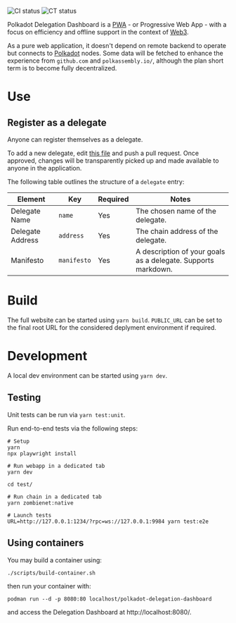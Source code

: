 ![CI status](https://github.com/paritytech/governance-ui/actions/workflows/ci.yml/badge.svg)
![CT status](https://github.com/paritytech/governance-ui/actions/workflows/ct.yml/badge.svg)

Polkadot Delegation Dashboard is a [PWA](https://web.dev/learn/pwa/) - or Progressive Web App - with a focus on efficiency and offline support in the context of [Web3](https://polkadot.network/).

As a pure web application, it doesn't depend on remote backend to operate but connects to [Polkadot](https://polkadot.network/) nodes.
Some data will be fetched to enhance the experience from `github.com` and `polkassembly.io/`, although the plan short term is to become fully decentralized.

# Use

## Register as a delegate

Anyone can register themselves as a delegate.

To add a new delegate, edit [this file](assets/data/polkadot/delegates.json) and push a pull request. Once approved, changes will be transparently picked up and made available to anyone in the application.

The following table outlines the structure of a `delegate` entry:

| Element          | Key          | Required | Notes                                                                                       |
| ---------------- | ------------ | -------- | ------------------------------------------------------------------------------------------- |
| Delegate Name    | `name`       | Yes      | The chosen name of the delegate.                                                            |
| Delegate Address | `address`    | Yes      | The chain address of the delegate.                                                          |
| Manifesto        | `manifesto`  | Yes      | A description of your goals as a delegate. Supports markdown.                               |

# Build

The full website can be started using `yarn build`. `PUBLIC_URL` can be set to the final root URL for the considered deplyment environment if required.

# Development

A local dev environment can be started using `yarn dev`.

## Testing

Unit tests can be run via `yarn test:unit`.

Run end-to-end tests via the following steps:

```shell
# Setup
yarn
npx playwright install

# Run webapp in a dedicated tab
yarn dev

cd test/

# Run chain in a dedicated tab
yarn zombienet:native

# Launch tests
URL=http://127.0.0.1:1234/?rpc=ws://127.0.0.1:9984 yarn test:e2e
```

## Using containers
You may build a container using:

```
./scripts/build-container.sh
```
then run your container with:

```
podman run --d -p 8080:80 localhost/polkadot-delegation-dashboard
```

and access the Delegation Dashboard at http://localhost:8080/.
